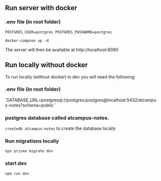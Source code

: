 

## Run server with docker
### .env file (in root folder)

`POSTGRES_USER=postgres
POSTGRES_PASSWORD=postgres`

`docker-compose up -d`

The server will then be available at http://localhost:8080


## Run locally without docker
To run locally (without docker) in dev you will need the following:


### .env file (in root folder)

`DATABASE_URL=postgresql://postgres:postgres@localhost:5432/atcampus-notes?schema=public``

### postgres database called atcampus-notes.
`createdb atcampus-notes` to create the database locally

### Run migrations locally
`npx prisma migrate dev`

### start dev
`npm run dev`